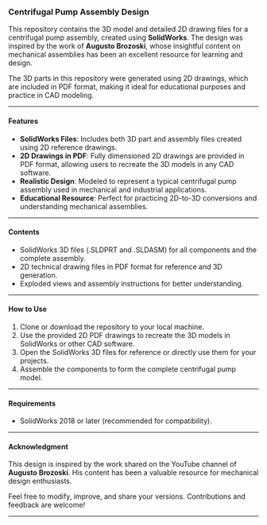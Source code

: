 ### Centrifugal Pump Assembly Design  

This repository contains the 3D model and detailed 2D drawing files for a centrifugal pump assembly, created using **SolidWorks**. The design was inspired by the work of **Augusto Brozoski**, whose insightful content on mechanical assemblies has been an excellent resource for learning and design.  

The 3D parts in this repository were generated using 2D drawings, which are included in PDF format, making it ideal for educational purposes and practice in CAD modeling.  

---

#### Features  
- **SolidWorks Files**: Includes both 3D part and assembly files created using 2D reference drawings.  
- **2D Drawings in PDF**: Fully dimensioned 2D drawings are provided in PDF format, allowing users to recreate the 3D models in any CAD software.  
- **Realistic Design**: Modeled to represent a typical centrifugal pump assembly used in mechanical and industrial applications.  
- **Educational Resource**: Perfect for practicing 2D-to-3D conversions and understanding mechanical assemblies.  

---

#### Contents  
- SolidWorks 3D files (.SLDPRT and .SLDASM) for all components and the complete assembly.  
- 2D technical drawing files in PDF format for reference and 3D generation.  
- Exploded views and assembly instructions for better understanding.  

---

#### How to Use  
1. Clone or download the repository to your local machine.  
2. Use the provided 2D PDF drawings to recreate the 3D models in SolidWorks or other CAD software.  
3. Open the SolidWorks 3D files for reference or directly use them for your projects.  
4. Assemble the components to form the complete centrifugal pump model.  

---

#### Requirements  
- SolidWorks 2018 or later (recommended for compatibility).  

---

#### Acknowledgment  
This design is inspired by the work shared on the YouTube channel of **Augusto Brozoski**. His content has been a valuable resource for mechanical design enthusiasts.  

Feel free to modify, improve, and share your versions. Contributions and feedback are welcome!  

---

